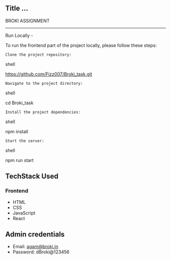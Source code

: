 ## Title ...

BROKI ASSIGNMENT

---


Run Locally - 

To run the frontend part of the project locally, please follow these steps:

    Clone the project repository:

shell

https://github.com/Fizz007/Broki_task.git

    Navigate to the project directory:

shell

cd Broki_task

    Install the project dependencies:

shell

npm install

    Start the server:

shell

npm run start


## TechStack Used

### Frontend

- HTML
- CSS
- JavaScript
- React


## Admin credentials

  - Email: agam@broki.in
  - Password: dBroki@123456



